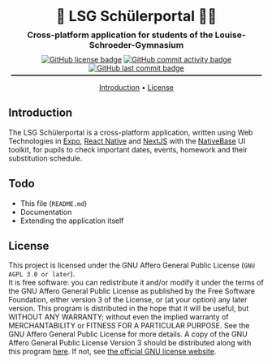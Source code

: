 <h1 align="center" style="border: none; padding: 0; margin: 0;">🏫 LSG Schülerportal 🧑‍🎓</h1>
<h3 align="center"style="margin: 10px;">Cross-platform application for students of the Louise-Schroeder-Gymnasium</h3>
<p align="center" style="margin: 0; padding: 0;">
  <a href="COPYING"><img src="https://img.shields.io/github/license/lsglab/portal" alt="GitHub license badge" /></a>
  <a href="https://github.com/lsglab/portal/graphs/commit-activity"><img src="https://img.shields.io/github/commit-activity/m/lsglab/portal" alt="GitHub commit activity badge" /></a>
  <a href="https://github.com/lsglab/portal/graphs/commit-activity"><img src="https://img.shields.io/github/last-commit/lsglab/portal" alt="GitHub last commit badge" /></a>
</p>
<hr style="height: 2px; margin: 5px;" />
<p align="center">
  <a href="#introduction">Introduction</a> •
  <a href="#license">License</a>
</p>

## Introduction

The LSG Schülerportal is a cross-platform application, written using Web Technologies in [Expo](https://expo.io/), [React Native](https://reactnative.dev/) and [NextJS](https://nextjs.org/) with the [NativeBase](https://nativebase.io/) UI toolkit, for pupils to check important dates, events, homework and their substitution schedule.

## Todo

-   This file (`README.md`)
-   Documentation
-   Extending the application itself

## License

This project is licensed under the GNU Affero General Public License (`GNU AGPL 3.0 or later`).<br /> It is free software: you can redistribute it and/or modify it under the terms of the GNU Affero General Public License as published by the Free Software Foundation, either version 3 of the License, or (at your option) any later version. This program is distributed in the hope that it will be useful, but WITHOUT ANY WARRANTY; without even the implied warranty of MERCHANTABILITY or FITNESS FOR A PARTICULAR PURPOSE. See the GNU Affero General Public License for more details. A copy of the GNU Affero General Public License Version 3 should be distributed along with this program [here](COPYING). If not, see [the official GNU license website](https://www.gnu.org/licenses/).
